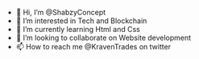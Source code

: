 - 👋 Hi, I’m @ShabzyConcept
- 👀 I’m interested in Tech and Blockchain
- 🌱 I’m currently learning Html and Css
- 💞️ I’m looking to collaborate on Website development 
- 📫 How to reach me @KravenTrades on twitter 
<!---
ShabzyConcept/ShabzyConcept is a ✨ special ✨ repository because its `README.md` (this file) appears on your GitHub profile.
You can click the Preview link to take a look at your changes.
--->

